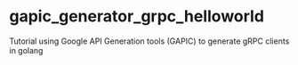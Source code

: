 # gapic_generator_grpc_helloworld
Tutorial using Google API Generation tools (GAPIC) to generate gRPC clients in golang
